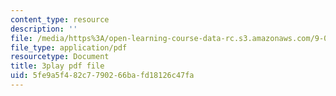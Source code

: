 ```yaml
---
content_type: resource
description: ''
file: /media/https%3A/open-learning-course-data-rc.s3.amazonaws.com/9-00sc-introduction-to-psychology-fall-2011/5fe9a5f482c7790266bafd18126c47fa_SBrCPDC21f4.pdf
file_type: application/pdf
resourcetype: Document
title: 3play pdf file
uid: 5fe9a5f4-82c7-7902-66ba-fd18126c47fa
---
```

